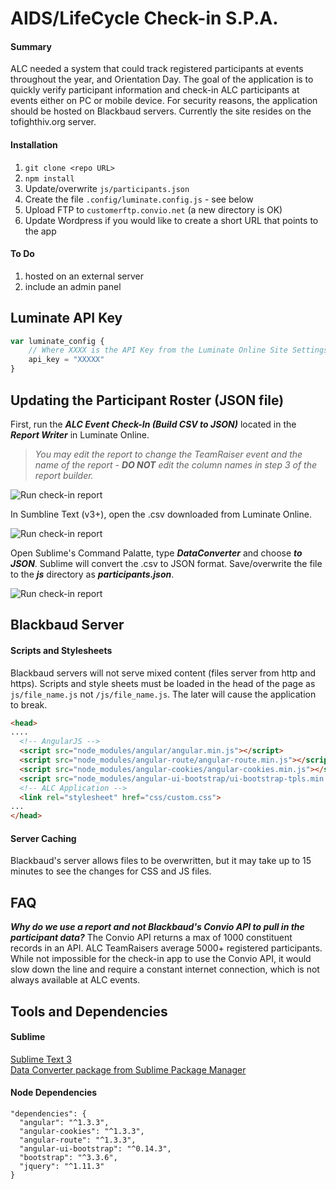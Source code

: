 # AIDS/LifeCycle Check-in S.P.A.



#### Summary

ALC needed a system that could track registered participants at events throughout the year, and Orientation Day. The goal of the application is to quickly verify participant information and check-in ALC participants at events either on PC or mobile device. For security reasons, the application should be hosted on Blackbaud servers. Currently the site resides on the tofighthiv.org server. 


#### Installation

1) `git clone <repo URL>`
2) `npm install`
3) Update/overwrite `js/participants.json`
4) Create the file `.config/luminate.config.js` - see below
4) Upload FTP to `​​customerftp.convio.net` (a new directory is OK)
5) Update Wordpress if you would like to create a short URL that points to the app

#### To Do
1) hosted on an external server
2) include an admin panel

## Luminate API Key

```javascript
var luminate_config {
	// Where XXXX is the API Key from the Luminate Online Site Settings
	api_key = "XXXXX"
}
```

## Updating the Participant Roster (JSON file)

First, run the _***ALC Event Check-In (Build CSV to JSON)***_ located in the _***Report Writer***_ in Luminate Online.  
> _You may edit the report to change the TeamRaiser event and the name of the report - ***DO NOT*** edit the column names in step 3 of the report builder._

![Run check-in report](https://raw.githubusercontent.com/jeffreylowy/aidslifecycle-checkin/master/readme/001_run_report.png)

In Sumbline Text (v3+), open the .csv downloaded from Luminate Online. 

![Run check-in report](https://raw.githubusercontent.com/jeffreylowy/aidslifecycle-checkin/master/readme/002_open_csv_sublime.png)

Open Sublime's Command Palatte, type _***DataConverter***_ and choose _***to JSON***_. Sublime will convert the .csv to JSON format. Save/overwrite the file to the _***js***_ directory as _***participants.json***_.

![Run check-in report](https://raw.githubusercontent.com/jeffreylowy/aidslifecycle-checkin/master/readme/003_dataconverter.png)

## Blackbaud Server

#### Scripts and Stylesheets
Blackbaud servers will not serve mixed content (files server from http and https). Scripts and style sheets must be loaded in the head of the page as `js/file_name.js` not `/js/file_name.js`. The later will cause the application to break.

```html
<head>
....
  <!-- AngularJS -->
  <script src="node_modules/angular/angular.min.js"></script>
  <script src="node_modules/angular-route/angular-route.min.js"></script>
  <script src="node_modules/angular-cookies/angular-cookies.min.js"></script>
  <script src="node_modules/angular-ui-bootstrap/ui-bootstrap-tpls.min.js"></script>
  <!-- ALC Application -->
  <link rel="stylesheet" href="css/custom.css">
...
</head>
```

#### Server Caching
Blackbaud's server allows files to be overwritten, but it may take up to 15 minutes to see the changes for CSS and JS files.

## FAQ

***Why do we use a report and not Blackbaud's Convio API to pull in the participant data?***
The Convio API returns a max of 1000 constituent records in an API. ALC TeamRaisers average 5000+ registered participants. While not impossible for the check-in app to use the Convio API, it would slow down the line and require a constant internet connection, which is not always available at ALC events.

## Tools and Dependencies

#### Sublime 
[Sublime Text 3](https://www.sublimetext.com/3)<br />
[Data Converter package from Sublime Package Manager](https://packagecontrol.io/packages/DataConverter)

#### Node Dependencies
```
"dependencies": {
  "angular": "^1.3.3",
  "angular-cookies": "^1.3.3",
  "angular-route": "^1.3.3",
  "angular-ui-bootstrap": "^0.14.3",
  "bootstrap": "^3.3.6",
  "jquery": "^1.11.3"
}
```
